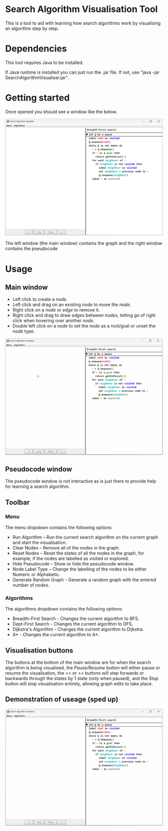 # Search Algorithm Visualisation Tool
This is a tool to aid with learning how search algorithms work by visualising an algorithm step by step.

# Dependencies
This tool requires Java to be installed.

If Java runtime is installed you can just run the .jar file. If not, use "java -jar SearchAlgorithmVisualiser.jar".

# Getting started
Once opened you should see a window like the below.

![image](StartWindow.png)

The left window (the main window) contains the graph and the right window contains the pseudocode

# Usage
## Main window
- Left click to create a _node_.
- Left click and drag on an existing _node_ to move the _node_.
- Right click on a _node_ or _edge_ to remove it.
- Right click and drag to draw _edges_ between _nodes_, letting go of right click when hovering over another _node_.
- Double left click on a _node_ to set the _node_ as a root/goal or unset the _node_ type.

![image](MainWindowActions.gif)

## Pseudocode window
The pseudocode window is not interactive as is just there to provide help for learning a search algorithm.

## Toolbar
### Menu
The menu dropdown contains the following options:
- Run Algorithm – Run the current search algorithm on the current graph and start the visualisation.
- Clear Nodes – Remove all of the nodes in the graph.
- Reset Nodes – Reset the states of all the nodes in the graph, for example, if the nodes are labelled as visited or explored.
- Hide Pseudocode – Show or hide the pseudocode window.
- Node Label Type – Change the labelling of the nodes to be either Numeric or Alphabetic.
- Generate Random Graph - Generate a random graph with the entered number of _nodes_.

### Algorithms
The algorithms dropdown contains the following options:
- Breadth-First Search - Changes the current algorithm to BFS.
- Dept-First Search - Changes the current algorithm to DFS.
- Dijkstra's Algorithm - Changes the current algorithm to Dijkstra.
- A* - Changes the current algorithm to A*.

## Visualisation buttons
The buttons at the bottom of the main window are for when the search algorithm is being visualised, the _Pause/Resume_ button will either pause or resume the visualisation, the _<<_ or _>>_ buttons will step forwards or backwards through the states by 1 state (only when paused), and the _Stop_ button will stop visualisation entirely, allowing graph edits to take place.

## Demonstration of useage (sped up)
![image](DemonstrationOfUsage.gif)
